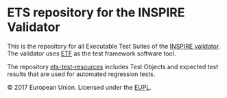# ETS repository for the INSPIRE Validator

This is the repository for all Executable Test Suites of the [INSPIRE validator](http://inspire.ec.europa.eu/validator/). The validator uses [ETF](http://etf-validator.net/) as the test framework software tool.

The repository [ets-test-resources](https://github.com/inspire-eu-validation/ets-test-resources) includes Test Objects and expected test results that are used for automated regression tests.

&copy; 2017 European Union. Licensed under the [EUPL](LICENSE).
